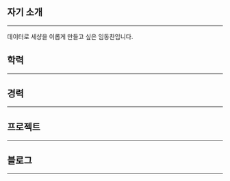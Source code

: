 ## 자기 소개
------
데이터로 세샹을 이롭게 만들고 싶은 임동찬입니다.

## 학력
------

## 경력
------

## 프로젝트
------

## 블로그
------
